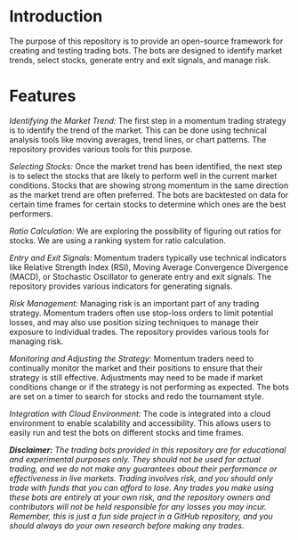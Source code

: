 # Introduction

The purpose of this repository is to provide an open-source framework for creating and testing trading bots. The bots are designed to identify market trends, select stocks, generate entry and exit signals, and manage risk.

# Features

*Identifying the Market Trend:* The first step in a momentum trading strategy is to identify the trend of the market. This can be done using technical analysis tools like moving averages, trend lines, or chart patterns. The repository provides various tools for this purpose.

*Selecting Stocks:* Once the market trend has been identified, the next step is to select the stocks that are likely to perform well in the current market conditions. Stocks that are showing strong momentum in the same direction as the market trend are often preferred. The bots are backtested on data for certain time frames for certain stocks to determine which ones are the best performers.

*Ratio Calculation:* We are exploring the possibility of figuring out ratios for stocks. We are using a ranking system for ratio calculation.

*Entry and Exit Signals:* Momentum traders typically use technical indicators like Relative Strength Index (RSI), Moving Average Convergence Divergence (MACD), or Stochastic Oscillator to generate entry and exit signals. The repository provides various indicators for generating signals.

*Risk Management:* Managing risk is an important part of any trading strategy. Momentum traders often use stop-loss orders to limit potential losses, and may also use position sizing techniques to manage their exposure to individual trades. The repository provides various tools for managing risk.

*Monitoring and Adjusting the Strategy:* Momentum traders need to continually monitor the market and their positions to ensure that their strategy is still effective. Adjustments may need to be made if market conditions change or if the strategy is not performing as expected. The bots are set on a timer to search for stocks and redo the tournament style.

*Integration with Cloud Environment:* The code is integrated into a cloud environment to enable scalability and accessibility. This allows users to easily run and test the bots on different stocks and time frames.

***Disclaimer:** The trading bots provided in this repository are for educational and experimental purposes only. They should not be used for actual trading, and we do not make any guarantees about their performance or effectiveness in live markets. Trading involves risk, and you should only trade with funds that you can afford to lose. Any trades you make using these bots are entirely at your own risk, and the repository owners and contributors will not be held responsible for any losses you may incur. Remember, this is just a fun side project in a GitHub repository, and you should always do your own research before making any trades.*
